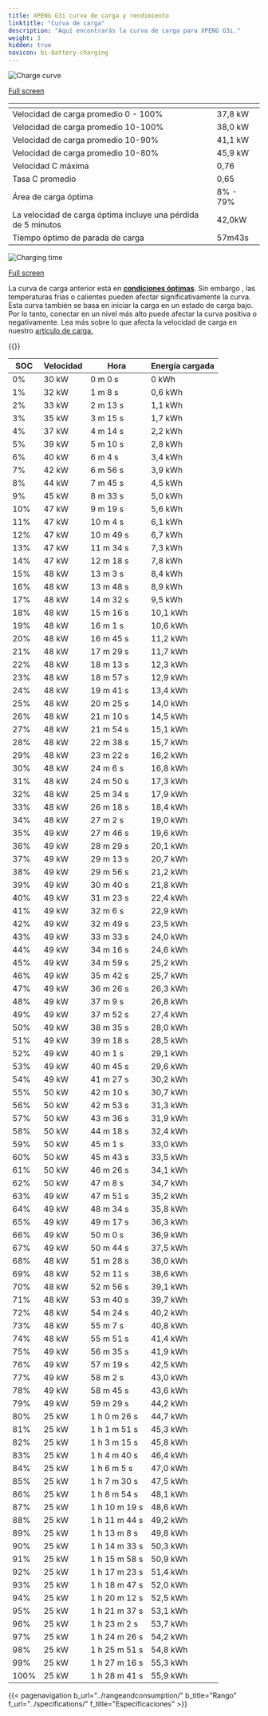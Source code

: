 ```yaml
---
title: XPENG G3i curva de carga y rendimiento
linktitle: "Curva de carga"
description: "Aquí encontrarás la curva de carga para XPENG G3i."
weight: 3
hidden: true
navicon: bi-battery-charging
---
```

<!-- markdownlint-disable MD033 -->
<!-- markdownlint-disable MD010 -->
<img src="/images/models/xpeng/g3/g3i/chargingcurve.svg" alt="Charge curve" class="img-fluid">

[Full screen](/images/models/xpeng/g3/g3i/chargingcurve.svg)


<div class="table-responsive">
<table class="table table-striped border">
	<thead>
		<tr>
			<th>
			</th>
			<th>
			</th>
		</tr>
	</thead>
	<tbody>
		<tr>
			<td>
				Velocidad de carga promedio 0 - 100%
			</td>
			<td>
				37,8 kW
			</td>
		</tr>
		<tr>
			<td>
				Velocidad de carga promedio 10-100%
			</td>
			<td>
				38,0 kW
			</td>
		</tr>
		<tr>
			<td>
				Velocidad de carga promedio 10-90%
			</td>
			<td>
				41,1 kW
			</td>
		</tr>
		<tr>
			<td>
				Velocidad de carga promedio 10-80%
			</td>
			<td>
				45,9 kW
			</td>
		</tr>
		<tr>
			<td>
				Velocidad C máxima
			</td>
			<td>
				0,76
			</td>
		</tr>
		<tr>
			<td>
				Tasa C promedio
			</td>
			<td>
				0,65
			</td>
		</tr>
		<tr>
			<td>
				Área de carga óptima
			</td>
			<td>
				8% - 79%
			</td>
		</tr>
		<tr>
			<td>
				La velocidad de carga óptima incluye una pérdida de 5 minutos
			</td>
			<td>
				42,0kW
			</td>
		</tr>
		<tr>
			<td>
				Tiempo óptimo de parada de carga
			</td>
			<td>
				57m43s
			</td>
		</tr>
	</tbody>
</table>
</div>
<img src="/images/models/xpeng/g3/g3i/chargingtime.svg" alt="Charging time" class="img-fluid">

[Full screen](/images/models/xpeng/g3/g3i/chargingtime.svg)


La curva de carga anterior está en **[condiciones óptimas](../../../../../technology/battery/charging/#temperatura)**. Sin embargo , las temperaturas frías o calientes pueden afectar significativamente la curva. Esta curva también se basa en iniciar la carga en un estado de carga bajo. Por lo tanto, conectar en un nivel más alto puede afectar la curva positiva o negativamente. Lea más sobre lo que afecta la velocidad de carga en nuestro [artículo de carga.](../../../../../technology/battery/charging/)


{{<evkxdisplayaddarticle />}}
<div class="table-responsive">
<table class="table table-striped border">
	<thead>
		<tr>
			<th>
				SOC
			</th>
			<th>
				Velocidad
			</th>
			<th>
				Hora
			</th>
			<th>
				Energía cargada
			</th>
		</tr>
	</thead>
	<tbody>
		<tr>
			<td>
				0%
			</td>
			<td>
				30 kW
			</td>
			<td>
				 0 m 0 s
			</td>
			<td>
				0 kWh
			</td>
		</tr>
		<tr>
			<td>
				1%
			</td>
			<td>
				32 kW
			</td>
			<td>
				 1 m 8 s
			</td>
			<td>
				0,6 kWh
			</td>
		</tr>
		<tr>
			<td>
				2%
			</td>
			<td>
				33 kW
			</td>
			<td>
				 2 m 13 s
			</td>
			<td>
				1,1 kWh
			</td>
		</tr>
		<tr>
			<td>
				3%
			</td>
			<td>
				35 kW
			</td>
			<td>
				 3 m 15 s
			</td>
			<td>
				1,7 kWh
			</td>
		</tr>
		<tr>
			<td>
				4%
			</td>
			<td>
				37 kW
			</td>
			<td>
				 4 m 14 s
			</td>
			<td>
				2,2 kWh
			</td>
		</tr>
		<tr>
			<td>
				5%
			</td>
			<td>
				39 kW
			</td>
			<td>
				 5 m 10 s
			</td>
			<td>
				2,8 kWh
			</td>
		</tr>
		<tr>
			<td>
				6%
			</td>
			<td>
				40 kW
			</td>
			<td>
				 6 m 4 s
			</td>
			<td>
				3,4 kWh
			</td>
		</tr>
		<tr>
			<td>
				7%
			</td>
			<td>
				42 kW
			</td>
			<td>
				 6 m 56 s
			</td>
			<td>
				3,9 kWh
			</td>
		</tr>
		<tr>
			<td>
				8%
			</td>
			<td>
				44 kW
			</td>
			<td>
				 7 m 45 s
			</td>
			<td>
				4,5 kWh
			</td>
		</tr>
		<tr>
			<td>
				9%
			</td>
			<td>
				45 kW
			</td>
			<td>
				 8 m 33 s
			</td>
			<td>
				5,0 kWh
			</td>
		</tr>
		<tr>
			<td>
				10%
			</td>
			<td>
				47 kW
			</td>
			<td>
				 9 m 19 s
			</td>
			<td>
				5,6 kWh
			</td>
		</tr>
		<tr>
			<td>
				11%
			</td>
			<td>
				47 kW
			</td>
			<td>
				 10 m 4 s
			</td>
			<td>
				6,1 kWh
			</td>
		</tr>
		<tr>
			<td>
				12%
			</td>
			<td>
				47 kW
			</td>
			<td>
				 10 m 49 s
			</td>
			<td>
				6,7 kWh
			</td>
		</tr>
		<tr>
			<td>
				13%
			</td>
			<td>
				47 kW
			</td>
			<td>
				 11 m 34 s
			</td>
			<td>
				7,3 kWh
			</td>
		</tr>
		<tr>
			<td>
				14%
			</td>
			<td>
				47 kW
			</td>
			<td>
				 12 m 18 s
			</td>
			<td>
				7,8 kWh
			</td>
		</tr>
		<tr>
			<td>
				15%
			</td>
			<td>
				48 kW
			</td>
			<td>
				 13 m 3 s
			</td>
			<td>
				8,4 kWh
			</td>
		</tr>
		<tr>
			<td>
				16%
			</td>
			<td>
				48 kW
			</td>
			<td>
				 13 m 48 s
			</td>
			<td>
				8,9 kWh
			</td>
		</tr>
		<tr>
			<td>
				17%
			</td>
			<td>
				48 kW
			</td>
			<td>
				 14 m 32 s
			</td>
			<td>
				9,5 kWh
			</td>
		</tr>
		<tr>
			<td>
				18%
			</td>
			<td>
				48 kW
			</td>
			<td>
				 15 m 16 s
			</td>
			<td>
				10,1 kWh
			</td>
		</tr>
		<tr>
			<td>
				19%
			</td>
			<td>
				48 kW
			</td>
			<td>
				 16 m 1 s
			</td>
			<td>
				10,6 kWh
			</td>
		</tr>
		<tr>
			<td>
				20%
			</td>
			<td>
				48 kW
			</td>
			<td>
				 16 m 45 s
			</td>
			<td>
				11,2 kWh
			</td>
		</tr>
		<tr>
			<td>
				21%
			</td>
			<td>
				48 kW
			</td>
			<td>
				 17 m 29 s
			</td>
			<td>
				11,7 kWh
			</td>
		</tr>
		<tr>
			<td>
				22%
			</td>
			<td>
				48 kW
			</td>
			<td>
				 18 m 13 s
			</td>
			<td>
				12,3 kWh
			</td>
		</tr>
		<tr>
			<td>
				23%
			</td>
			<td>
				48 kW
			</td>
			<td>
				 18 m 57 s
			</td>
			<td>
				12,9 kWh
			</td>
		</tr>
		<tr>
			<td>
				24%
			</td>
			<td>
				48 kW
			</td>
			<td>
				 19 m 41 s
			</td>
			<td>
				13,4 kWh
			</td>
		</tr>
		<tr>
			<td>
				25%
			</td>
			<td>
				48 kW
			</td>
			<td>
				 20 m 25 s
			</td>
			<td>
				14,0 kWh
			</td>
		</tr>
		<tr>
			<td>
				26%
			</td>
			<td>
				48 kW
			</td>
			<td>
				 21 m 10 s
			</td>
			<td>
				14,5 kWh
			</td>
		</tr>
		<tr>
			<td>
				27%
			</td>
			<td>
				48 kW
			</td>
			<td>
				 21 m 54 s
			</td>
			<td>
				15,1 kWh
			</td>
		</tr>
		<tr>
			<td>
				28%
			</td>
			<td>
				48 kW
			</td>
			<td>
				 22 m 38 s
			</td>
			<td>
				15,7 kWh
			</td>
		</tr>
		<tr>
			<td>
				29%
			</td>
			<td>
				48 kW
			</td>
			<td>
				 23 m 22 s
			</td>
			<td>
				16,2 kWh
			</td>
		</tr>
		<tr>
			<td>
				30%
			</td>
			<td>
				48 kW
			</td>
			<td>
				 24 m 6 s
			</td>
			<td>
				16,8 kWh
			</td>
		</tr>
		<tr>
			<td>
				31%
			</td>
			<td>
				48 kW
			</td>
			<td>
				 24 m 50 s
			</td>
			<td>
				17,3 kWh
			</td>
		</tr>
		<tr>
			<td>
				32%
			</td>
			<td>
				48 kW
			</td>
			<td>
				 25 m 34 s
			</td>
			<td>
				17,9 kWh
			</td>
		</tr>
		<tr>
			<td>
				33%
			</td>
			<td>
				48 kW
			</td>
			<td>
				 26 m 18 s
			</td>
			<td>
				18,4 kWh
			</td>
		</tr>
		<tr>
			<td>
				34%
			</td>
			<td>
				48 kW
			</td>
			<td>
				 27 m 2 s
			</td>
			<td>
				19,0 kWh
			</td>
		</tr>
		<tr>
			<td>
				35%
			</td>
			<td>
				49 kW
			</td>
			<td>
				 27 m 46 s
			</td>
			<td>
				19,6 kWh
			</td>
		</tr>
		<tr>
			<td>
				36%
			</td>
			<td>
				49 kW
			</td>
			<td>
				 28 m 29 s
			</td>
			<td>
				20,1 kWh
			</td>
		</tr>
		<tr>
			<td>
				37%
			</td>
			<td>
				49 kW
			</td>
			<td>
				 29 m 13 s
			</td>
			<td>
				20,7 kWh
			</td>
		</tr>
		<tr>
			<td>
				38%
			</td>
			<td>
				49 kW
			</td>
			<td>
				 29 m 56 s
			</td>
			<td>
				21,2 kWh
			</td>
		</tr>
		<tr>
			<td>
				39%
			</td>
			<td>
				49 kW
			</td>
			<td>
				 30 m 40 s
			</td>
			<td>
				21,8 kWh
			</td>
		</tr>
		<tr>
			<td>
				40%
			</td>
			<td>
				49 kW
			</td>
			<td>
				 31 m 23 s
			</td>
			<td>
				22,4 kWh
			</td>
		</tr>
		<tr>
			<td>
				41%
			</td>
			<td>
				49 kW
			</td>
			<td>
				 32 m 6 s
			</td>
			<td>
				22,9 kWh
			</td>
		</tr>
		<tr>
			<td>
				42%
			</td>
			<td>
				49 kW
			</td>
			<td>
				 32 m 49 s
			</td>
			<td>
				23,5 kWh
			</td>
		</tr>
		<tr>
			<td>
				43%
			</td>
			<td>
				49 kW
			</td>
			<td>
				 33 m 33 s
			</td>
			<td>
				24,0 kWh
			</td>
		</tr>
		<tr>
			<td>
				44%
			</td>
			<td>
				49 kW
			</td>
			<td>
				 34 m 16 s
			</td>
			<td>
				24,6 kWh
			</td>
		</tr>
		<tr>
			<td>
				45%
			</td>
			<td>
				49 kW
			</td>
			<td>
				 34 m 59 s
			</td>
			<td>
				25,2 kWh
			</td>
		</tr>
		<tr>
			<td>
				46%
			</td>
			<td>
				49 kW
			</td>
			<td>
				 35 m 42 s
			</td>
			<td>
				25,7 kWh
			</td>
		</tr>
		<tr>
			<td>
				47%
			</td>
			<td>
				49 kW
			</td>
			<td>
				 36 m 26 s
			</td>
			<td>
				26,3 kWh
			</td>
		</tr>
		<tr>
			<td>
				48%
			</td>
			<td>
				49 kW
			</td>
			<td>
				 37 m 9 s
			</td>
			<td>
				26,8 kWh
			</td>
		</tr>
		<tr>
			<td>
				49%
			</td>
			<td>
				49 kW
			</td>
			<td>
				 37 m 52 s
			</td>
			<td>
				27,4 kWh
			</td>
		</tr>
		<tr>
			<td>
				50%
			</td>
			<td>
				49 kW
			</td>
			<td>
				 38 m 35 s
			</td>
			<td>
				28,0 kWh
			</td>
		</tr>
		<tr>
			<td>
				51%
			</td>
			<td>
				49 kW
			</td>
			<td>
				 39 m 18 s
			</td>
			<td>
				28,5 kWh
			</td>
		</tr>
		<tr>
			<td>
				52%
			</td>
			<td>
				49 kW
			</td>
			<td>
				 40 m 1 s
			</td>
			<td>
				29,1 kWh
			</td>
		</tr>
		<tr>
			<td>
				53%
			</td>
			<td>
				49 kW
			</td>
			<td>
				 40 m 45 s
			</td>
			<td>
				29,6 kWh
			</td>
		</tr>
		<tr>
			<td>
				54%
			</td>
			<td>
				49 kW
			</td>
			<td>
				 41 m 27 s
			</td>
			<td>
				30,2 kWh
			</td>
		</tr>
		<tr>
			<td>
				55%
			</td>
			<td>
				50 kW
			</td>
			<td>
				 42 m 10 s
			</td>
			<td>
				30,7 kWh
			</td>
		</tr>
		<tr>
			<td>
				56%
			</td>
			<td>
				50 kW
			</td>
			<td>
				 42 m 53 s
			</td>
			<td>
				31,3 kWh
			</td>
		</tr>
		<tr>
			<td>
				57%
			</td>
			<td>
				50 kW
			</td>
			<td>
				 43 m 36 s
			</td>
			<td>
				31,9 kWh
			</td>
		</tr>
		<tr>
			<td>
				58%
			</td>
			<td>
				50 kW
			</td>
			<td>
				 44 m 18 s
			</td>
			<td>
				32,4 kWh
			</td>
		</tr>
		<tr>
			<td>
				59%
			</td>
			<td>
				50 kW
			</td>
			<td>
				 45 m 1 s
			</td>
			<td>
				33,0 kWh
			</td>
		</tr>
		<tr>
			<td>
				60%
			</td>
			<td>
				50 kW
			</td>
			<td>
				 45 m 43 s
			</td>
			<td>
				33,5 kWh
			</td>
		</tr>
		<tr>
			<td>
				61%
			</td>
			<td>
				50 kW
			</td>
			<td>
				 46 m 26 s
			</td>
			<td>
				34,1 kWh
			</td>
		</tr>
		<tr>
			<td>
				62%
			</td>
			<td>
				50 kW
			</td>
			<td>
				 47 m 8 s
			</td>
			<td>
				34,7 kWh
			</td>
		</tr>
		<tr>
			<td>
				63%
			</td>
			<td>
				49 kW
			</td>
			<td>
				 47 m 51 s
			</td>
			<td>
				35,2 kWh
			</td>
		</tr>
		<tr>
			<td>
				64%
			</td>
			<td>
				49 kW
			</td>
			<td>
				 48 m 34 s
			</td>
			<td>
				35,8 kWh
			</td>
		</tr>
		<tr>
			<td>
				65%
			</td>
			<td>
				49 kW
			</td>
			<td>
				 49 m 17 s
			</td>
			<td>
				36,3 kWh
			</td>
		</tr>
		<tr>
			<td>
				66%
			</td>
			<td>
				49 kW
			</td>
			<td>
				 50 m 0 s
			</td>
			<td>
				36,9 kWh
			</td>
		</tr>
		<tr>
			<td>
				67%
			</td>
			<td>
				49 kW
			</td>
			<td>
				 50 m 44 s
			</td>
			<td>
				37,5 kWh
			</td>
		</tr>
		<tr>
			<td>
				68%
			</td>
			<td>
				48 kW
			</td>
			<td>
				 51 m 28 s
			</td>
			<td>
				38,0 kWh
			</td>
		</tr>
		<tr>
			<td>
				69%
			</td>
			<td>
				48 kW
			</td>
			<td>
				 52 m 11 s
			</td>
			<td>
				38,6 kWh
			</td>
		</tr>
		<tr>
			<td>
				70%
			</td>
			<td>
				48 kW
			</td>
			<td>
				 52 m 56 s
			</td>
			<td>
				39,1 kWh
			</td>
		</tr>
		<tr>
			<td>
				71%
			</td>
			<td>
				48 kW
			</td>
			<td>
				 53 m 40 s
			</td>
			<td>
				39,7 kWh
			</td>
		</tr>
		<tr>
			<td>
				72%
			</td>
			<td>
				48 kW
			</td>
			<td>
				 54 m 24 s
			</td>
			<td>
				40,2 kWh
			</td>
		</tr>
		<tr>
			<td>
				73%
			</td>
			<td>
				48 kW
			</td>
			<td>
				 55 m 7 s
			</td>
			<td>
				40,8 kWh
			</td>
		</tr>
		<tr>
			<td>
				74%
			</td>
			<td>
				48 kW
			</td>
			<td>
				 55 m 51 s
			</td>
			<td>
				41,4 kWh
			</td>
		</tr>
		<tr>
			<td>
				75%
			</td>
			<td>
				49 kW
			</td>
			<td>
				 56 m 35 s
			</td>
			<td>
				41,9 kWh
			</td>
		</tr>
		<tr>
			<td>
				76%
			</td>
			<td>
				49 kW
			</td>
			<td>
				 57 m 19 s
			</td>
			<td>
				42,5 kWh
			</td>
		</tr>
		<tr>
			<td>
				77%
			</td>
			<td>
				49 kW
			</td>
			<td>
				 58 m 2 s
			</td>
			<td>
				43,0 kWh
			</td>
		</tr>
		<tr>
			<td>
				78%
			</td>
			<td>
				49 kW
			</td>
			<td>
				 58 m 45 s
			</td>
			<td>
				43,6 kWh
			</td>
		</tr>
		<tr>
			<td>
				79%
			</td>
			<td>
				49 kW
			</td>
			<td>
				 59 m 29 s
			</td>
			<td>
				44,2 kWh
			</td>
		</tr>
		<tr>
			<td>
				80%
			</td>
			<td>
				25 kW
			</td>
			<td>
				1 h 0 m 26 s
			</td>
			<td>
				44,7 kWh
			</td>
		</tr>
		<tr>
			<td>
				81%
			</td>
			<td>
				25 kW
			</td>
			<td>
				1 h 1 m 51 s
			</td>
			<td>
				45,3 kWh
			</td>
		</tr>
		<tr>
			<td>
				82%
			</td>
			<td>
				25 kW
			</td>
			<td>
				1 h 3 m 15 s
			</td>
			<td>
				45,8 kWh
			</td>
		</tr>
		<tr>
			<td>
				83%
			</td>
			<td>
				25 kW
			</td>
			<td>
				1 h 4 m 40 s
			</td>
			<td>
				46,4 kWh
			</td>
		</tr>
		<tr>
			<td>
				84%
			</td>
			<td>
				25 kW
			</td>
			<td>
				1 h 6 m 5 s
			</td>
			<td>
				47,0 kWh
			</td>
		</tr>
		<tr>
			<td>
				85%
			</td>
			<td>
				25 kW
			</td>
			<td>
				1 h 7 m 30 s
			</td>
			<td>
				47,5 kWh
			</td>
		</tr>
		<tr>
			<td>
				86%
			</td>
			<td>
				25 kW
			</td>
			<td>
				1 h 8 m 54 s
			</td>
			<td>
				48,1 kWh
			</td>
		</tr>
		<tr>
			<td>
				87%
			</td>
			<td>
				25 kW
			</td>
			<td>
				1 h 10 m 19 s
			</td>
			<td>
				48,6 kWh
			</td>
		</tr>
		<tr>
			<td>
				88%
			</td>
			<td>
				25 kW
			</td>
			<td>
				1 h 11 m 44 s
			</td>
			<td>
				49,2 kWh
			</td>
		</tr>
		<tr>
			<td>
				89%
			</td>
			<td>
				25 kW
			</td>
			<td>
				1 h 13 m 8 s
			</td>
			<td>
				49,8 kWh
			</td>
		</tr>
		<tr>
			<td>
				90%
			</td>
			<td>
				25 kW
			</td>
			<td>
				1 h 14 m 33 s
			</td>
			<td>
				50,3 kWh
			</td>
		</tr>
		<tr>
			<td>
				91%
			</td>
			<td>
				25 kW
			</td>
			<td>
				1 h 15 m 58 s
			</td>
			<td>
				50,9 kWh
			</td>
		</tr>
		<tr>
			<td>
				92%
			</td>
			<td>
				25 kW
			</td>
			<td>
				1 h 17 m 23 s
			</td>
			<td>
				51,4 kWh
			</td>
		</tr>
		<tr>
			<td>
				93%
			</td>
			<td>
				25 kW
			</td>
			<td>
				1 h 18 m 47 s
			</td>
			<td>
				52,0 kWh
			</td>
		</tr>
		<tr>
			<td>
				94%
			</td>
			<td>
				25 kW
			</td>
			<td>
				1 h 20 m 12 s
			</td>
			<td>
				52,5 kWh
			</td>
		</tr>
		<tr>
			<td>
				95%
			</td>
			<td>
				25 kW
			</td>
			<td>
				1 h 21 m 37 s
			</td>
			<td>
				53,1 kWh
			</td>
		</tr>
		<tr>
			<td>
				96%
			</td>
			<td>
				25 kW
			</td>
			<td>
				1 h 23 m 2 s
			</td>
			<td>
				53,7 kWh
			</td>
		</tr>
		<tr>
			<td>
				97%
			</td>
			<td>
				25 kW
			</td>
			<td>
				1 h 24 m 26 s
			</td>
			<td>
				54,2 kWh
			</td>
		</tr>
		<tr>
			<td>
				98%
			</td>
			<td>
				25 kW
			</td>
			<td>
				1 h 25 m 51 s
			</td>
			<td>
				54,8 kWh
			</td>
		</tr>
		<tr>
			<td>
				99%
			</td>
			<td>
				25 kW
			</td>
			<td>
				1 h 27 m 16 s
			</td>
			<td>
				55,3 kWh
			</td>
		</tr>
		<tr>
			<td>
				100%
			</td>
			<td>
				25 kW
			</td>
			<td>
				1 h 28 m 41 s
			</td>
			<td>
				55,9 kWh
			</td>
		</tr>
	</tbody>
</table>
</div>


{{< pagenavigation b_url="../rangeandconsumption/" b_title="Rango" f_url="../specifications/" f_title="Especificaciones" >}}
